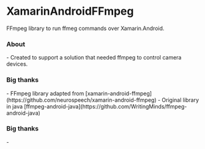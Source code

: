 # XamarinAndroidFFmpeg
FFmpeg library to run ffmeg commands over Xamarin.Android.

<h3>About</h3>
- Created to support a solution that needed ffmpeg to control camera devices.

<h3>Big thanks</h3>
- FFmpeg library adapted from [xamarin-android-ffmpeg](https://github.com/neurospeech/xamarin-android-ffmpeg)
- Original library in java [ffmpeg-android-java](https://github.com/WritingMinds/ffmpeg-android-java) 

<h3>Big thanks</h3>
- 
